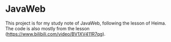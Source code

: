 # JavaWeb
This project is for my study note of JavaWeb, following the lesson of Heima. The code is also mostly from the lesson (https://www.bilibili.com/video/BV1XV411R7qg).
